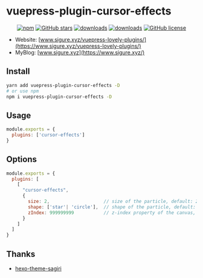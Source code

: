 # vuepress-plugin-cursor-effects

<p align="center">
   <a href="https://www.npmjs.com/package/vuepress-plugin-cursor-effects" target="_blank"><img alt="npm" src="https://img.shields.io/npm/v/vuepress-plugin-cursor-effects.svg"></a>
   <a href="https://github.com/SigureMo/vuepress-plugin-cursor-effects/stargazers" target="_blank"><img alt="GitHub stars" src="https://img.shields.io/github/stars/SigureMo/vuepress-plugin-cursor-effects"></a>
   <a href="https://www.npmjs.com/package/vuepress-plugin-cursor-effects" target="_blank"><img alt="downloads" src="https://img.shields.io/npm/dt/vuepress-plugin-cursor-effects.svg"></a>
   <a href="https://www.npmjs.com/package/vuepress-plugin-cursor-effects" target="_blank"><img alt="downloads" src="https://img.shields.io/npm/dm/vuepress-plugin-cursor-effects.svg"></a>
   <a href="https://github.com/SigureMo/vuepress-plugin-cursor-effects/blob/master/LICENSE" target="_blank"><img alt="GitHub license" src="https://img.shields.io/github/license/SigureMo/vuepress-plugin-cursor-effects"></a>
</p>

- Website: [www.sigure.xyz/vuepress-lovely-plugins/](https://www.sigure.xyz/vuepress-lovely-plugins/)
- MyBlog: [www.sigure.xyz](https://www.sigure.xyz/)

## Install

``` bash
yarn add vuepress-plugin-cursor-effects -D
# or use npm
npm i vuepress-plugin-cursor-effects -D
```

## Usage

``` javascript
module.exports = {
  plugins: ['cursor-effects']
}
```

## Options

``` js
module.exports = {
  plugins: [
    [
      "cursor-effects",
      {
        size: 2,                    // size of the particle, default: 2
        shape: ['star'| 'circle'],  // shape of the particle, default: 'star'
        zIndex: 999999999           // z-index property of the canvas, default: 999999999
      }
    ]
  ]
}
```

## Thanks

- [hexo-theme-sagiri](https://github.com/DIYgod/diygod.me/blob/master/themes/sagiri/src/cursor-effects.js)
